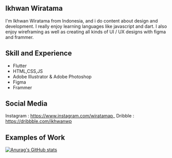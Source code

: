 ## Ikhwan Wiratama 
I'm Ikhwan Wiratama from Indonesia, and i do content about design and development. I really enjoy learning languages like javascript and dart. I also enjoy wireframing as well as creating all kinds of UI / UX designs with figma and frammer.

## Skill and Experience
- Flutter
- HTML,CSS,JS
- Adobe Illustrator & Adobe Photoshop
- Figma
- Frammer

## Social Media 
Instagram : https://www.instagram.com/wiratamap_
Dribble   : https://dribbble.com/ikhwanwp

## Examples of Work


[![Anurag's GitHub stats](https://github-readme-stats.vercel.app/api?username=Ikhwanwp)](https://github.com/anuraghazra/github-readme-stats)




